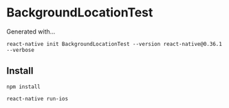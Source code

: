 # BackgroundLocationTest

Generated with...

```
react-native init BackgroundLocationTest --version react-native@0.36.1 --verbose
```

## Install

```
npm install
```

```
react-native run-ios
```
